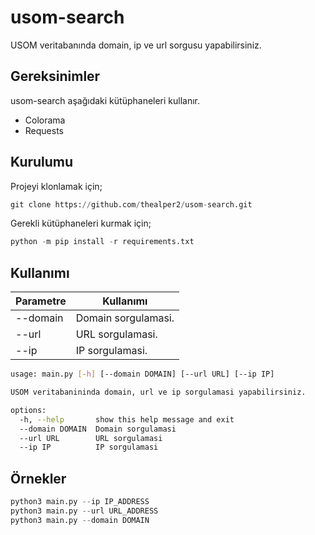 # usom-search

USOM veritabanında domain, ip ve url sorgusu yapabilirsiniz.

## Gereksinimler

usom-search aşağıdaki kütüphaneleri kullanır.

* Colorama
* Requests

## Kurulumu

Projeyi klonlamak için;

```python
git clone https://github.com/thealper2/usom-search.git
```
Gerekli kütüphaneleri kurmak için;

```python
python -m pip install -r requirements.txt
```

## Kullanımı

| Parametre | Kullanımı |
| --------- | --------- |
| --domain  | Domain sorgulamasi. |
| --url     | URL sorgulamasi. |
| --ip      | IP sorgulamasi. |
```bash
usage: main.py [-h] [--domain DOMAIN] [--url URL] [--ip IP]

USOM veritabanininda domain, url ve ip sorgulamasi yapabilirsiniz.

options:
  -h, --help       show this help message and exit
  --domain DOMAIN  Domain sorgulamasi
  --url URL        URL sorgulamasi
  --ip IP          IP sorgulamasi
```

## Örnekler

```python
python3 main.py --ip IP_ADDRESS
python3 main.py --url URL_ADDRESS
python3 main.py --domain DOMAIN
```
